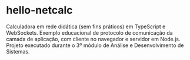 # hello-netcalc
Calculadora em rede didática (sem fins práticos) em TypeScript e WebSockets. Exemplo educacional de protocolo de comunicação da camada de aplicação, com cliente no navegador e servidor em Node.js. Projeto executado durante o 3º módulo de Análise e Desenvolvimento de Sistemas.
